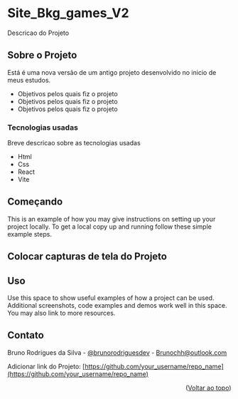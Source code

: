# Site_Bkg_games_V2
Descricao do Projeto

<a name="readme-top"></a>

## Sobre o Projeto

Está é uma nova versão de um antigo projeto desenvolvido no inicio de meus estudos.

* Objetivos pelos quais fiz o projeto
* Objetivos pelos quais fiz o projeto
* Objetivos pelos quais fiz o projeto

### Tecnologias usadas

Breve descricao sobre as tecnologias usadas

* Html
* Css
* React
* Vite

## Começando

This is an example of how you may give instructions on setting up your project locally.
To get a local copy up and running follow these simple example steps.

## Colocar capturas de tela do Projeto

## Uso

Use this space to show useful examples of how a project can be used. Additional screenshots, code examples and demos work well in this space. You may also link to more resources.

## Contato

Bruno Rodrigues da Silva - [@brunorodriguesdev](https://www.instagram.com/brunorodriguesdev/) - Brunochh@outlook.com

Adicionar link do Projeto: [https://github.com/your_username/repo_name](https://github.com/your_username/repo_name)

<p align="right">(<a href="#readme-top">Voltar ao topo</a>)</p>